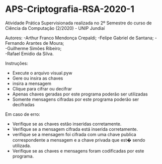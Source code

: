 # APS-Criptografia-RSA-2020-1
 Atividade Prática Supervisionada realizada no 2º Semestre do curso de Ciência da Computação (2/2020) - UNIP Jundiaí
 
 Autores: 
-Arthur Franco Mendonça Crepaldi;
-Felipe Gabriel de Santana;
-Fernando Arantes de Moura; 	
-Guilherme Simões Ribeiro; 	
-Rafael Emidio da Silva.	  	

Instruções:

- Execute o arquivo visual.pyw
- Gere ou insira as chaves
- insira a mensagem
- Clique para cifrar ou decifrar
- Apenas chaves geradas por este programa poderão ser utilizadas
- Somente mensagens cifradas por este programa poderão ser decifradas


Em caso de erro:

- Verifique se as chaves estão inseridas corretamente.
- Verifique se a mensagem cifrada está inserida corretamente.
- verifique se a mensagem foi cifrada com uma chave publica correspondente a mensagem e a chave privada que est� sendo utilizada.
- Verifique se as chaves e mensagens foram codificadas por este programa.